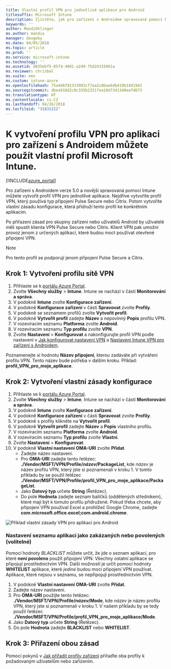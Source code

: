 ```yaml
---
title: Vlastní profil VPN pro jednotlivé aplikace pro Android
titlesuffix: Microsoft Intune
description: Zjistěte, jak pro zařízení s Androidem spravovaná pomocí Microsoft Intune vytvořit profil VPN pro aplikaci.
keywords: ''
author: MandiOhlinger
ms.author: mandia
manager: dougeby
ms.date: 04/05/2018
ms.topic: article
ms.prod: ''
ms.service: microsoft-intune
ms.technology: ''
ms.assetid: d035ebf5-85f4-4001-a249-75d24325061a
ms.reviewer: chrisbal
ms.suite: ems
ms.custom: intune-azure
ms.openlocfilehash: 75a4d6f91323992cf7aa2c8bae6db419b14d1942
ms.sourcegitcommit: dbea918d2c0c335b2251fea18d7341340eafd673
ms.translationtype: HT
ms.contentlocale: cs-CZ
ms.lasthandoff: 04/26/2018
ms.locfileid: "31831222"
---
```

# <a name="use-a-microsoft-intune-custom-profile-to-create-a-per-app-vpn-profile-for-android-devices"></a>K vytvoření profilu VPN pro aplikaci pro zařízení s Androidem můžete použít vlastní profil Microsoft Intune.

[!INCLUDE[azure_portal](./includes/azure_portal.md)]

Pro zařízení s Androidem verze 5.0 a novější spravovaná pomocí Intune můžete vytvořit profil VPN pro jednotlivé aplikace. Nejdříve vytvoříte profil VPN, který používá typ připojení Pulse Secure nebo Citrix. Potom vytvoříte vlastní zásadu konfigurace, která přidruží tento profil ke konkrétním aplikacím.

Po přiřazení zásad pro skupiny zařízení nebo uživatelů Android by uživatelé měli spustit klienta VPN Pulse Secure nebo Citrix. Klient VPN pak umožní provoz jenom z určených aplikací, které budou moct používat otevřené připojení VPN.

> [!NOTE]
>
> Pro tento profil se podporují jenom připojení Pulse Secure a Citrix.


## <a name="step-1-create-a-vpn-profile"></a>Krok 1: Vytvoření profilu sítě VPN


1. Přihlaste se k [portálu Azure Portal](https://portal.azure.com).
2. Zvolte **Všechny služby** > **Intune**. Intune se nachází v části **Monitorování a správa**.
3. V podokně **Intune** zvolte **Konfigurace zařízení**.
2. V podokně **Konfigurace zařízení** v části **Spravovat** zvolte **Profily**.
2. V podokně se seznamem profilů zvolte **Vytvořit profil**.
3. V podokně **Vytvořit profil** zadejte **Název** a nepovinný **Popis** profilu VPN.
4. V rozevíracím seznamu **Platforma** zvolte **Android**.
5. V rozevíracím seznamu **Typ profilu** zvolte **VPN**.
3. Zvolte **Nastavení** > **Konfigurovat** a nakonfigurujte profil VPN podle nastavení v [Jak konfigurovat nastavení VPN](vpn-settings-configure.md) a [Nastavení Intune VPN pro zařízení s Androidem](vpn-settings-android.md).

Poznamenejte si hodnotu **Název připojení**, kterou zadáváte při vytváření profilu VPN. Tento název bude potřeba v dalším kroku. Příklad: **profil_VPN_pro_moje_aplikace**.

## <a name="step-2-create-a-custom-configuration-policy"></a>Krok 2: Vytvoření vlastní zásady konfigurace

1. Přihlaste se k [portálu Azure Portal](https://portal.azure.com).
2. Zvolte **Všechny služby** > **Intune**. Intune se nachází v části **Monitorování a správa**.
3. V podokně **Intune** zvolte **Konfigurace zařízení**.
2. V podokně **Konfigurace zařízení** v části **Spravovat** zvolte **Profily**.
3. V podokně s profily klikněte na **Vytvořit profil**.
4. V podokně **Vytvořit profil** zadejte **Název** a **Popis** vlastního profilu.
5. V rozevíracím seznamu **Platforma** zvolte **Android**.
6. V rozevíracím seznamu **Typ profilu** zvolte **Vlastní**.
7. Zvolte **Nastavení** > **Konfigurovat**.
3. V podokně **Vlastní nastavení OMA-URI** zvolte **Přidat**.
    - Zadejte název nastavení.
    - Pro **OMA-URI** zadejte tento řetězec: **./Vendor/MSFT/VPN/Profile/*název*/PackageList**, kde *název* je název profilu VPN, který jste si poznamenali v kroku 1. V tomto příkladu by se použil řetězec **./Vendor/MSFT/VPN/Profile/profil_VPN_pro_moje_aplikace/PackageList**.
    - Jako **Datový typ** určete **String** (Řetězec).
    - Do pole **Hodnota** zadejte seznam balíčků (oddělených středníkem), které mají být k tomuto profilu přidružené. Pokud třeba chcete, aby připojení VPN používal Excel a prohlížeč Google Chrome, zadejte **com.microsoft.office.excel;com.android.chrome**.

![Příklad vlastní zásady VPN pro aplikaci pro Android](./media/android_per_app_vpn_oma_uri.png)

### <a name="set-your-app-list-to-blacklist-or-whitelist-optional"></a>Nastavení seznamu aplikací jako zakázaných nebo povolených (volitelné)
  Pomocí hodnoty *BLACKLIST* můžete určit, že jde o seznam aplikací, pro které **není povoleno** použít připojení VPN. Všechny ostatní aplikace se připojují prostřednictvím VPN.
Další možností je určit pomocí hodnoty **WHITELIST** aplikace, které *jediné* budou moci připojení VPN používat. Aplikace, které nejsou v seznamu, se nepřipojují prostřednictvím VPN.
  1.    V podokně **Vlastní nastavení OMA-URI** zvolte **Přidat**.
  2.    Zadejte název nastavení.
  3.    Pro **OMA-URI** použijte tento řetězec: **./Vendor/MSFT/VPN/Profile/*název*/Mode**, kde *název* je název profilu VPN, který jste si poznamenali v kroku 1. V našem příkladu by se tedy použil řetězec **./Vendor/MSFT/VPN/Profile/profil_VPN_pro_moje_aplikace/Mode**.
  4.    Jako **Datový typ** určete **String** (Řetězec).
  5.    Do pole **Hodnota** zadejte **BLACKLIST** nebo **WHITELIST**.



## <a name="step-3-assign-both-policies"></a>Krok 3: Přiřazení obou zásad

Pomocí pokynů v [Jak přiřadit profily zařízení](device-profile-assign.md) přiřaďte oba profily k požadovaným uživatelům nebo zařízením.
